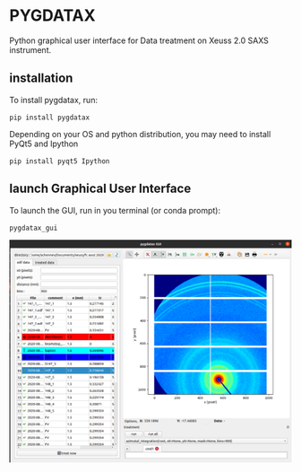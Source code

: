 # PYGDATAX
Python graphical user interface for Data treatment on Xeuss 2.0 SAXS instrument.
## installation
To install pygdatax, run:
```
pip install pygdatax
```
Depending on your OS and python distribution, you may need to install PyQt5 and Ipython
```
pip install pyqt5 Ipython
```

## launch Graphical User Interface
To launch the GUI, run in you terminal (or conda prompt):
````
pygdatax_gui
````
![alt text](pygdatax_screenshot.png)



